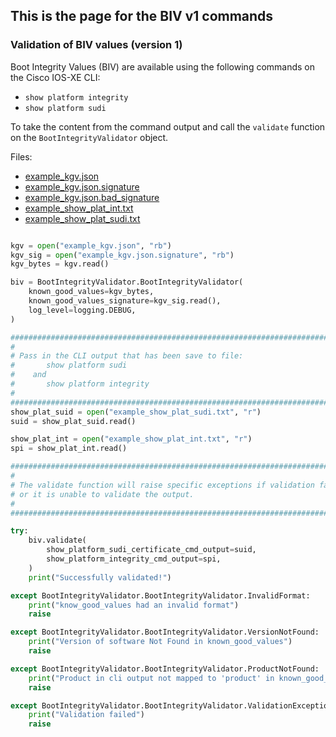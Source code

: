## This is the page for the BIV v1 commands

### Validation of BIV values (version 1)

Boot Integrity Values (BIV) are available using the following commands on the Cisco IOS-XE CLI:

- `show platform integrity`
- `show platform sudi`

To take the content from the command output and call the `validate` function on the `BootIntegrityValidator` object.

Files:

- [example_kgv.json](../base/example_kgv.json)
- [example_kgv.json.signature](../base/example_kgv.json.signature)
- [example_kgv.json.bad_signature](../base/example_kgv.json.bad_signature)
- [example_show_plat_int.txt](./example_show_plat_int.txt)
- [example_show_plat_sudi.txt](./example_show_plat_sudi.txt)

```python

kgv = open("example_kgv.json", "rb")
kgv_sig = open("example_kgv.json.signature", "rb")
kgv_bytes = kgv.read()

biv = BootIntegrityValidator.BootIntegrityValidator(
    known_good_values=kgv_bytes,
    known_good_values_signature=kgv_sig.read(),
    log_level=logging.DEBUG,
)

#####################################################################################
#
# Pass in the CLI output that has been save to file:
#       show platform sudi
#    and
#       show platform integrity
#
#####################################################################################
show_plat_suid = open("example_show_plat_sudi.txt", "r")
suid = show_plat_suid.read()

show_plat_int = open("example_show_plat_int.txt", "r")
spi = show_plat_int.read()

#####################################################################################
#
# The validate function will raise specific exceptions if validation fails
# or it is unable to validate the output.
#
#####################################################################################

try:
    biv.validate(
        show_platform_sudi_certificate_cmd_output=suid,
        show_platform_integrity_cmd_output=spi,
    )
    print("Successfully validated!")

except BootIntegrityValidator.BootIntegrityValidator.InvalidFormat:
    print("know_good_values had an invalid format")
    raise

except BootIntegrityValidator.BootIntegrityValidator.VersionNotFound:
    print("Version of software Not Found in known_good_values")
    raise

except BootIntegrityValidator.BootIntegrityValidator.ProductNotFound:
    print("Product in cli output not mapped to 'product' in known_good_values")
    raise

except BootIntegrityValidator.BootIntegrityValidator.ValidationException:
    print("Validation failed")
    raise


```
